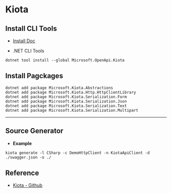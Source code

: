 # Kiota

## Install CLI Tools

* [Install Doc](https://learn.microsoft.com/zh-tw/openapi/kiota/install)

* .NET CLI Tools

```
dotnet tool install --global Microsoft.OpenApi.Kiota
```



## Install Pagckages



```
dotnet add package Microsoft.Kiota.Abstractions
dotnet add package Microsoft.Kiota.Http.HttpClientLibrary
dotnet add package Microsoft.Kiota.Serialization.Form
dotnet add package Microsoft.Kiota.Serialization.Json
dotnet add package Microsoft.Kiota.Serialization.Text
dotnet add package Microsoft.Kiota.Serialization.Multipart
```



---

## Source Generator

* **Example**

```
kiota generate -l CSharp -c DemoHttpClient -n KiotaApiClient -d ./swagger.json -o ./
```



## Reference

* [Kiota - Github](https://github.com/microsoft/kiota)